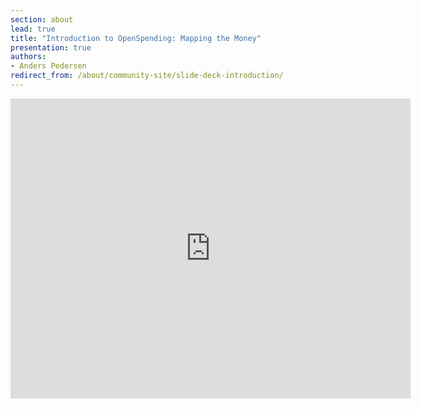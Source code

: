 ```yaml
---
section: about
lead: true
title: "Introduction to OpenSpending: Mapping the Money"
presentation: true
authors:
- Anders Pedersen
redirect_from: /about/community-site/slide-deck-introduction/
---
```


<center>
<iframe src="https://docs.google.com/presentation/d/1IPtNzO5nu16SrSgtgxQ8L2jmeK0ILtsIMi8rj6KxUUk/embed?start=false&loop=false&delayms=3000" frameborder="0" width="640" height="480" allowfullscreen="true" mozallowfullscreen="true" webkitallowfullscreen="true"></iframe>
</center>
